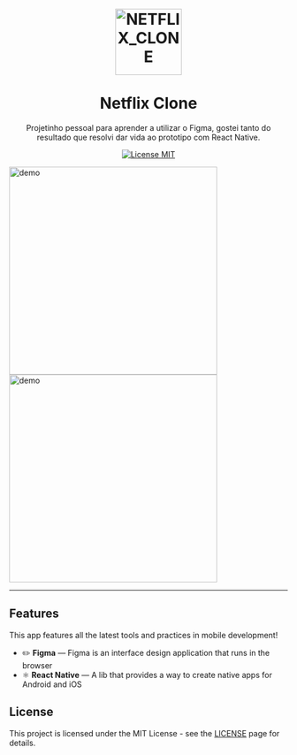 <h1 align="center">
<br>
  <img src="https://upload.wikimedia.org/wikipedia/commons/thumb/6/69/Netflix_logo.svg/1024px-Netflix_logo.svg.png" alt="NETFLIX_CLONE" width="120">
<br>
<br>
Netflix Clone
</h1>

<p align="center">Projetinho pessoal para aprender a utilizar o Figma, gostei tanto do resultado que resolvi dar vida ao prototipo com React Native.</p>

<p align="center">
  <a href="https://opensource.org/licenses/MIT">
    <img src="https://img.shields.io/badge/License-MIT-blue.svg" alt="License MIT">
  </a>
</p>

[//]: # (Add your gifs/images here:)
<div>
    <img src="https://media-exp1.licdn.com/dms/image/C4E12AQHemLsl1e9mKA/article-inline_image-shrink_1000_1488/0?e=1585785600&v=beta&t=3sMkyXbOAurxnQd_VqOGsLpJP2Sq8Q1_6L30xqlKAWU" alt="demo" align="center" height="376">
  <img src="https://media-exp1.licdn.com/dms/image/C4E12AQFqHKNoKIm8rA/article-inline_image-shrink_1500_2232/0?e=1585785600&v=beta&t=rwm_UwlR9jhOY1NhBAzGMUD5BXXeQgleym0k3MnbKCI" alt="demo" align="center" height="376">
</div>

<hr />

## Features
[//]: # (Add the features of your project here:)
This app features all the latest tools and practices in mobile development!

- :pencil2: **Figma** — Figma is an interface design application that runs in the browser
- ⚛️ **React Native** — A lib that provides a way to create native apps for Android and iOS

## License

This project is licensed under the MIT License - see the [LICENSE](https://opensource.org/licenses/MIT) page for details.
